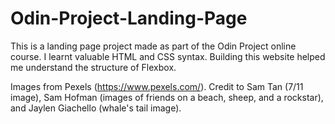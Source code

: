 # Odin-Project-Landing-Page

This is a landing page project made as part of the Odin Project online course.
I learnt valuable HTML and CSS syntax.
Building this website helped me understand the structure of Flexbox.

Images from Pexels (https://www.pexels.com/). Credit to Sam Tan (7/11 image), Sam Hofman (images of friends on a beach, sheep, and a rockstar), and Jaylen Giachello (whale's tail image).